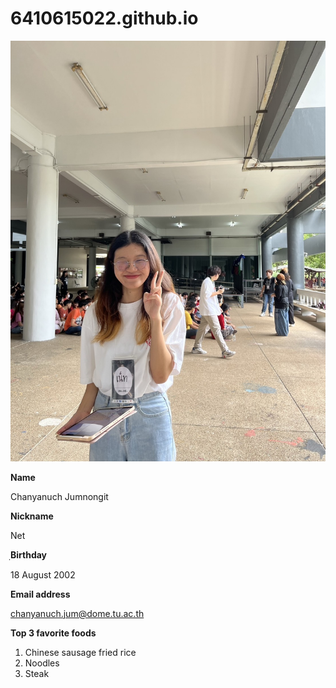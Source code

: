 # 6410615022.github.io
<img src="https://github.com/6410615022/6410615022.github.io/blob/main/net.JPG" width="609">

**Name**

Chanyanuch Jumnongit  

**Nickname**

Net

ฺ**Birthday**

18 August 2002

**Email address**

chanyanuch.jum@dome.tu.ac.th

**Top 3 favorite foods**
1. Chinese sausage fried rice
2. Noodles
3. Steak
